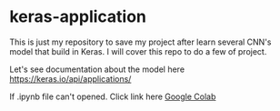 # keras-application
This is just my repository to save my project after learn several CNN's model that build in Keras. I will cover this repo to do a few of project.

Let's see documentation about the model here
https://keras.io/api/applications/

If .ipynb file can't opened. Click link here <a href="https://colab.research.google.com/drive/1tMJAF9gpMAa7qvAx6BNB1tQ61SiWF0m-#scrollTo=2_gS0Mq7HZUE&uniqifier=1" target="_blank" rel="noopener noreferrer">Google Colab</a>
